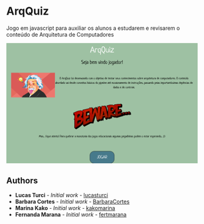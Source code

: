 # ArqQuiz
Jogo em javascript para auxiliar os alunos a estudarem e revisarem o conteúdo de Arquitetura de Computadores

![picture](imagens/screenshot.png)



## Authors

* **Lucas Turci** - *Initial work* - [lucasturci](https://github.com/lucasturci)
* **Barbara Cortes** - *Initial work* - [BarbaraCortes](https://github.com/BarbaraCortes)
* **Marina Kako** - *Initial work* - [kakomarina](https://github.com/kakomarina)
* **Fernanda Marana** - *Initial work* - [fertmarana](https://github.com/fertmarana)



